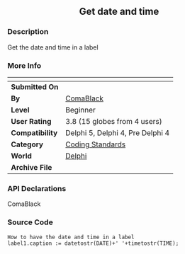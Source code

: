 ﻿<div align="center">

## Get date and time


</div>

### Description

Get the date and time in a label
 
### More Info
 


<span>             |<span>
---                |---
**Submitted On**   |
**By**             |[ComaBlack](https://github.com/Planet-Source-Code/PSCIndex/blob/master/ByAuthor/comablack.md)
**Level**          |Beginner
**User Rating**    |3.8 (15 globes from 4 users)
**Compatibility**  |Delphi 5, Delphi 4, Pre Delphi 4
**Category**       |[Coding Standards](https://github.com/Planet-Source-Code/PSCIndex/blob/master/ByCategory/coding-standards__7-42.md)
**World**          |[Delphi](https://github.com/Planet-Source-Code/PSCIndex/blob/master/ByWorld/delphi.md)
**Archive File**   |[](https://github.com/Planet-Source-Code/comablack-get-date-and-time__7-245/archive/master.zip)

### API Declarations

ComaBlack


### Source Code

```
How to have the date and time in a label
label1.caption := datetostr(DATE)+' '+timetostr(TIME);
```

